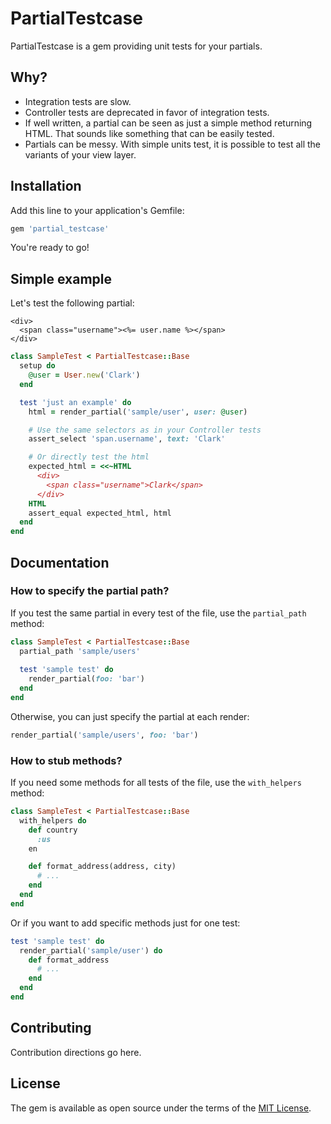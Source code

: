 # PartialTestcase
PartialTestcase is a gem providing unit tests for your partials.


## Why?
* Integration tests are slow.
* Controller tests are deprecated in favor of integration tests.
* If well written, a partial can be seen as just a simple method returning HTML. That sounds like something that can be easily tested.
* Partials can be messy. With simple units test, it is possible to test all the variants of your view layer.

## Installation
Add this line to your application's Gemfile:

```ruby
gem 'partial_testcase'
```

You're ready to go!

## Simple example
Let's test the following partial:

```erb
<div>
  <span class="username"><%= user.name %></span>
</div>
```

```ruby
class SampleTest < PartialTestcase::Base
  setup do
    @user = User.new('Clark')
  end

  test 'just an example' do
    html = render_partial('sample/user', user: @user)

    # Use the same selectors as in your Controller tests
    assert_select 'span.username', text: 'Clark'

    # Or directly test the html
    expected_html = <<~HTML
      <div>
        <span class="username">Clark</span>
      </div>
    HTML
    assert_equal expected_html, html
  end
end

```

## Documentation
### How to specify the partial path?
If you test the same partial in every test of the file, use the `partial_path` method:
```ruby
class SampleTest < PartialTestcase::Base
  partial_path 'sample/users'
  
  test 'sample test' do
    render_partial(foo: 'bar')
  end
end
```

Otherwise, you can just specify the partial at each render:
```ruby
render_partial('sample/users', foo: 'bar')
```


### How to stub methods?
If you need some methods for all tests of the file, use the `with_helpers` method:
```ruby
class SampleTest < PartialTestcase::Base
  with_helpers do
    def country
      :us
    en

    def format_address(address, city)
      # ...
    end
  end
end
```

Or if you want to add specific methods just for one test:

```ruby
test 'sample test' do
  render_partial('sample/user') do
    def format_address
      # ...
    end
  end
end
```


## Contributing
Contribution directions go here.

## License
The gem is available as open source under the terms of the [MIT License](http://opensource.org/licenses/MIT).
